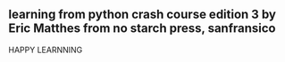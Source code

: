 learning from python crash course edition 3
by  Eric Matthes 
from  no starch press, sanfransico
---------------------------------------
HAPPY LEARNNING
